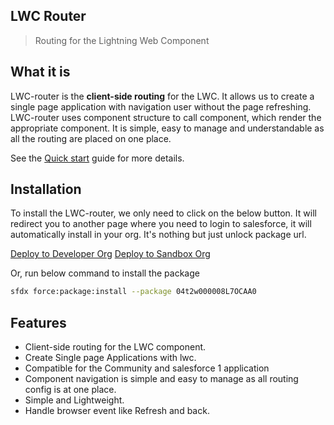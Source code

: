 ## LWC Router

> Routing for the Lightning Web Component

## What it is

LWC-router is the **client-side routing** for the LWC. It allows us to create a single page application with navigation user without the page refreshing. LWC-router uses component structure to call component, which render the appropriate component. It is simple, easy to manage and understandable as all the routing are placed on one place.

See the [Quick start](quickstart.md) guide for more details.

## Installation

To install the LWC-router, we only need to click on the below button. It will redirect you to another page where you need to login to salesforce, it will automatically install in your org. It's nothing but just unlock package url.

<a type="button" href="https://login.salesforce.com/packaging/installPackage.apexp?p0=04t2w000008L7OCAA0" target="_blank" class="btn btn-outline-primary"><i class="fab fa-salesforce"></i> Deploy to Developer Org</a>
<a type="button" href="https://test.salesforce.com/packaging/installPackage.apexp?p0=04t2w000008L7OCAA0" target="_blank" class="btn btn-outline-primary"><i class="fab fa-salesforce"></i> Deploy to Sandbox Org</a>

Or, run below command to install the package
```bash
sfdx force:package:install --package 04t2w000008L7OCAA0
```

## Features

- Client-side routing for the LWC component.
- Create Single page Applications with lwc.
- Compatible for the Community and salesforce 1 application
- Component navigation is simple and easy to manage as all routing config is at one place.
- Simple and Lightweight.
- Handle browser event like Refresh and back.

